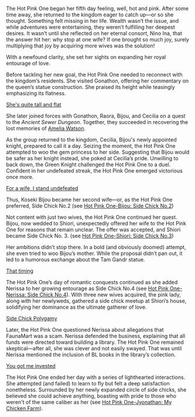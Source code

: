The Hot Pink One began her fifth day feeling, well, hot and pink. After some time away, she returned to the kingdom eager to catch up—or so she thought. Something felt missing in her life. Wealth wasn’t the issue, and while adventures were entertaining, they weren’t fulfilling her deepest desires. It wasn’t until she reflected on her eternal consort, Nino Ina, that the answer hit her: why stop at one wife? If one brought so much joy, surely multiplying that joy by acquiring more wives was the solution!

With a newfound clarity, she set her sights on expanding her royal entourage of love.

Before tackling her new goal, the Hot Pink One needed to reconnect with the kingdom’s residents. She visited Gonathon, offering her commentary on the queen’s statue construction. She praised its height while teasingly emphasizing its flatness.

[She's quite tall and flat](#embed:https://www.youtube.com/live/gtOGWDKwQfY?feature=shared&t=829)

She later joined forces with Gonathon, Raora, Bijou, and Cecilia on a quest to the *Ancient Sewer Dungeon*. Together, they succeeded in recovering the lost memories of [Amelia Watson](https://www.youtube.com/live/gtOGWDKwQfY?feature=shared&t=2173).

As the group returned to the kingdom, Cecilia, Bijou's newly appointed knight, prepared to call it a day. Seizing the moment, the Hot Pink One attempted to woo the gem princess to her side. Suggesting that Bijou would be safer as her knight instead, she poked at Cecilia’s pride. Unwilling to back down, the Green Knight challenged the Hot Pink One to a duel. Confident in her undefeated streak, the Hot Pink One emerged victorious once more.

[For a wife, I stand undefeated](#embed:https://www.youtube.com/live/gtOGWDKwQfY?feature=shared&t=3919)

Thus, Koseki Bijou became her second wife—or, as the Hot Pink One preferred, Side Chick No.2 (see [Hot Pink One-Bijou: Side Chick No.2](#edge:bijou-irys))

Not content with just two wives, the Hot Pink One continued her quest. Bijou, now wedded to Shiori, unexpectedly offered her wife to the Hot Pink One for reasons that remain unclear. The offer was accepted, and Shiori became Side Chick No. 3. (see [Hot Pink One-Shiori: Side Chick No.3](#edge:shiori-irys))

Her ambitions didn’t stop there. In a bold (and obviously doomed) attempt, she even tried to woo Bijou’s mother. While the proposal didn’t pan out, it led to a humorous exchange about the Tam Gandr statue.

[That timing](#embed:https://www.youtube.com/live/gtOGWDKwQfY?feature=shared&t=4506)

The Hot Pink One’s day of romantic conquests continued as she added Nerissa to her growing entourage as Side Chick No.4 (see [Hot Pink One-Nerissa: Side Chick No.4](#edge:irys-nerissa)). With three new wives acquired, the pink lady, along with her newlyweds, gathered a side chick meetup at Shiori’s house, solidifying her dominance as the ultimate gatherer of love.

[Side Chick Polygamy](#embed:https://www.youtube.com/live/gtOGWDKwQfY?feature=shared&t=5064)

Later, the Hot Pink One questioned Nerissa about allegations that FaunaMart was a scam. Nerissa defended the business, explaining that all funds were directed toward building a library. The Hot Pink One remained skeptical—after all, she was clever and not easily swayed. That was until Nerissa mentioned the inclusion of BL books in the library’s collection.

[You got me invested](#embed:https://www.youtube.com/live/gtOGWDKwQfY?feature=shared&t=5448)

The Hot Pink One ended her day with a series of lighthearted interactions. She attempted (and failed) to learn to fly but felt a deep satisfaction nonetheless. Surrounded by her newly expanded circle of side chicks, she believed she could achieve anything, boasting with pride to those who weren't of the same caliber as her (see [Hot Pink One-Jyonathan: My Chicken Farm](#edge:ame-irys)).
